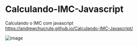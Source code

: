 # Calculando-IMC-Javascript
Calculando o IMC com javascript
<bR>
https://andrewchucrute.github.io/Calculando-IMC-Javascript/


![image](https://user-images.githubusercontent.com/103382295/185679893-00c89e2a-9031-4516-a3af-3b5984962e87.png)
